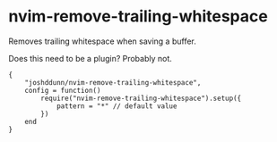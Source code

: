 # nvim-remove-trailing-whitespace

Removes trailing whitespace when saving a buffer.

Does this need to be a plugin? Probably not.

```
{
    "joshddunn/nvim-remove-trailing-whitespace",
    config = function()
        require("nvim-remove-trailing-whitespace").setup({
            pattern = "*" // default value
        })
    end
}
```
